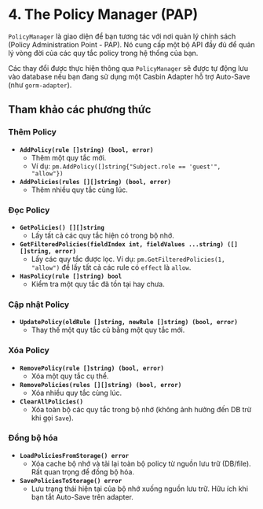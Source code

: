 # 4. The Policy Manager (PAP)

`PolicyManager` là giao diện để bạn tương tác với nơi quản lý chính sách (Policy Administration Point - PAP). Nó cung cấp một bộ API đầy đủ để quản lý vòng đời của các quy tắc policy trong hệ thống của bạn.

Các thay đổi được thực hiện thông qua `PolicyManager` sẽ được tự động lưu vào database nếu bạn đang sử dụng một Casbin Adapter hỗ trợ Auto-Save (như `gorm-adapter`).

## Tham khảo các phương thức

### Thêm Policy
* **`AddPolicy(rule []string) (bool, error)`**
    * Thêm một quy tắc mới.
    * Ví dụ: `pm.AddPolicy([]string{"Subject.role == 'guest'", "allow"})`
* **`AddPolicies(rules [][]string) (bool, error)`**
    * Thêm nhiều quy tắc cùng lúc.

### Đọc Policy
* **`GetPolicies() [][]string`**
    * Lấy tất cả các quy tắc hiện có trong bộ nhớ.
* **`GetFilteredPolicies(fieldIndex int, fieldValues ...string) ([][]string, error)`**
    * Lấy các quy tắc được lọc. Ví dụ: `pm.GetFilteredPolicies(1, "allow")` để lấy tất cả các rule có `effect` là `allow`.
* **`HasPolicy(rule []string) bool`**
    * Kiểm tra một quy tắc đã tồn tại hay chưa.

### Cập nhật Policy
* **`UpdatePolicy(oldRule []string, newRule []string) (bool, error)`**
    * Thay thế một quy tắc cũ bằng một quy tắc mới.

### Xóa Policy
* **`RemovePolicy(rule []string) (bool, error)`**
    * Xóa một quy tắc cụ thể.
* **`RemovePolicies(rules [][]string) (bool, error)`**
    * Xóa nhiều quy tắc cùng lúc.
* **`ClearAllPolicies()`**
    * Xóa toàn bộ các quy tắc trong bộ nhớ (không ảnh hưởng đến DB trừ khi gọi `Save`).

### Đồng bộ hóa
* **`LoadPoliciesFromStorage() error`**
    * Xóa cache bộ nhớ và tải lại toàn bộ policy từ nguồn lưu trữ (DB/file). Rất quan trọng để đồng bộ hóa.
* **`SavePoliciesToStorage() error`**
    * Lưu trạng thái hiện tại của bộ nhớ xuống nguồn lưu trữ. Hữu ích khi bạn tắt Auto-Save trên adapter.
